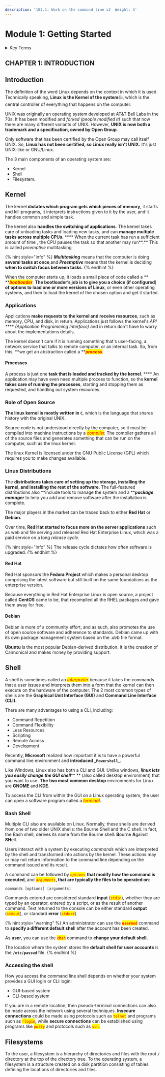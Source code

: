 ```yaml
---
description: '103.1: Work on the command line v2  Weight: 4'
---
```


# Module 1: Getting Started

<details>

<summary>Key Terms</summary>

**`bash`** Bourne Again SHell - an sh-compatible command language interpreter that executes commands read from the standard input or  from a file

**`ls`** Command that will list information about files. The current directory is listed by default.

</details>

## CHAPTER 1: INTRODUCTION

## Introduction

The definition of the word Linux depends on the context in which it is used. Technically speaking, **Linux is the Kernel of the system**:thumbsup:, which is the central controller of everything that happens on the computer.

UNIX was originally an operating system developed at AT\&T Bell Labs in the 70s. It has been modified and _forked (_people modified it_)_ such that now there are many different variants of UNIX. However, **UNIX is now both a trademark and a specification, owned by Open Group**.

Only software that has been certified by the Open Group may call itself UNIX. So, **Linux has not been certified, so Linux really isn't UNIX.** It's just UNIX-like or GNU/Linux.

The 3 main components of an operating system are:

* Kernel
* Shell
* Filesystem.

## Kernel

The kernel **dictates which program gets which pieces of memory**, it starts and kill programs, it interprets instructions given to it by the user, and it handles common and simple task.&#x20;

The kernel also **handles the switching of applications**. The kernel takes care of unloading tasks and loading new tasks, and can **manage multiple tasks across multiple CPUs**. **** When the current task has run a sufficient amount of time , the CPU pauses the task so that another may run**.** This is called _preemptive_ multitasking

{% hint style="info" %}
_**Multitasking**_ means that the computer is doing **several tasks at once**,and _**Preemptive**_ means that the kernel is deciding **when to switch focus between tasks**.
{% endhint %}

When the computer starts up, it loads a small piece of code called a ** **_<mark style="color:red;">**bootloader**</mark>_. **The bootloader’s job is to give you a choice (if configured) of options to load one or more versions of Linux**, or even other operating systems, and then to load the kernel of the chosen option and get it started.

### Applications

Applications **make requests to the kernel and receive resources**, such as memory, CPU, and disk, in return. Applications just follows the kernel's _API **** (Application Programming Interface)_ and in return don't have to worry about the implementations details.

The kernel doesn't care if it is running something that's user-facing, a network service that talks to remote computer, or an internal task. So, from this, **we get an abstraction called a **_<mark style="color:red;">**process**</mark>._&#x20;

#### Processes

A process is just one **task that is loaded and tracked by the kernel**. **** An application may have even need multiple process to function, so the **kernel takes care of running the processes**, starting and stopping them as requested, and handling out system resources.

### Role of Open Source

**The linux kernel is mostly written in `C`**, which is the language that shares history with the original UNIX.

Source code is not understood directly by the computer, so it must be compiled into machine instructions by a _<mark style="color:red;">compiler</mark>._ The compiler gathers all of the source files and generates something that can be run on the computer, such as the linux kernel.

The linux Kernel is licensed under the GNU Public License (GPL) which requires you to make changes available.

### Linux Distributions

The **distributions takes care of setting up the storage, installing the kernel, and installing the rest of the software**. The full-featured distributions also **include tools to manage the system and a **_**package manager**_ to help you add and remove software after the installation is complete.

The major players in the market can be traced back to either **Red Hat** or **Debian.**

Over time, **Red Hat started to focus more on the server applications** such as web and file serving and released Red Hat Enterprise Linux, which was a paid service on a long _release cycle_.&#x20;

{% hint style="info" %}
The release cycle dictates how often software is upgraded.
{% endhint %}

#### Red Hat

Red Hat sponsors the **Fedora Project** which makes a personal desktop comprising the latest software but still built on the same foundations as the enterprise version.

Because everything in Red Hat Enterprise Linux is open source, a project called **CentOS** came to be, that recompiled all the RHEL packages and gave them away for free.

#### **Debian**

Debian is more of a community effort, and as such, also promotes the use of open source software and adherence to standards. Debian came up with its own package management  system based on the _.deb_ file format.

**Ubuntu** is the most popular Debian-derived distribution. It is the creation of Cannonical and makes money by providing support.

## Shell

A shell is sometimes called an _<mark style="color:red;">interpreter</mark>_ because it takes the commands that a user issues and interprets them into a form that the kernel can then execute on the hardware of the computer. The 2 most common types of shells are the **Graphical Unit Interface (GUI)** and **Command Line Interface (CLI).**

There are many advantages to using a CLI, including:

* Command Repetition
* Command Flexibility
* Less Resources
* Scripting
* Remote Access
* Development

Recently, **Microsoft** realized how important it is to have a powerful command line environment and **introduced **_**`Powershell`**_.

Like Windows, Linux also has both a CLI and GUI. Unlike windows, _**linux lets you easily change the GUI shell**_** ** (also called desktop environment) that you want to use. **The** **two most common desktop** environments for Linux are **GNOME** and **KDE.**

To access the CLI from within the GUI on a Linux operating system, the user can open a software program called a _<mark style="color:red;">terminal</mark>_.

### Bash Shell

Multiple CLI also are available on Linux. Normally, these shells are derived from one of two older UNIX shells: the Bourne Shell and the C shell. In fact, the Bash shell, derives its name from the Bourne shell: **B**ourne **A**gainst **SH**ell.&#x20;

Users interact with a system by executing _commands_ which are interpreted by the shell and transformed into actions by the kernel. These actions may or may not return information to the command line depending on the command issued and its result.

A command can be followed by _<mark style="color:red;">`options`</mark>_ **that modify how the command is executed**, and _<mark style="color:red;">`arguments`</mark>_**, that are typically the files to be operated on**:

```
commands [options] [arguments]
```

Commands entered are considered standard **input** (<mark style="color:red;">`stdin`</mark>), whether they are typed by an operator, entered by a script, or as the result of another command. Text returned to the console can be either standard **output** (<mark style="color:red;">`stdout`</mark>), or standard **error** (<mark style="color:red;">`stderr`</mark>).

{% hint style="warning" %}
An administrator can use the <mark style="color:red;">**`usermod`**</mark> command to **specify a different default shell** after the account has been created.

As **user**, you can use the <mark style="color:red;">**`chsh`**</mark> command to **change your default shell.**

The location where the system stores the **default shell for user accounts** is the **`/etc/passwd`** file.
{% endhint %}

### Accessing the shell

How you access the command line shell depends on whether your system provides a GUI login or CLI login:

* GUI-based system
* CLI-based system

If you are in a remote location, then pseudo-terminal connections can also be made across the network using several techniques. **Insecure connections** could be made using protocols such as <mark style="color:red;">`telnet`</mark> and programs such as <mark style="color:red;">`rlogin`</mark>, while **secure connections** can be established using programs like <mark style="color:red;">`putty`</mark> and protocols such as <mark style="color:red;">`ssh`</mark><mark style="color:red;">.</mark>

## Filesystems

To the user, a filesystem is a hierarchy of directories and files with the root **`/`** directory at the top of the directory tree. To the operating system, a filesystem is a structure created on a disk partition consisting of tables defining the locations of directories and files.
